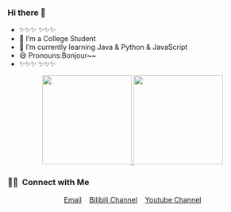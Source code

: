 ### Hi there 👋

<!--
**h03147/h03147** is a ✨ _special_ ✨ repository because its `README.md` (this file) appears on your GitHub profile.

Here are some ideas to get you started:

- 🔭 I’m currently working on ...
- 🌱 I’m currently learning ...
- 👯 I’m looking to collaborate on ...
- 🤔 I’m looking for help with ...
- 💬 Ask me about ...
- 📫 How to reach me: ...
- 😄 Pronouns: ...
- ⚡ Fun fact: ...
-->
- ✨✨✨ ✨✨✨
- 👷 I’m a College Student
- 🌱 I’m currently learning Java & Python & JavaScript
- 😄 Pronouns:Bonjour~~
- ✨✨✨ ✨✨✨  



<p align="center">
<a href="https://github.com/h03147">
  <img height="180em" src="https://github-readme-stats-eight-theta.vercel.app/api?username=h03147&show_icons=true&theme=moltack&include_all_commits=true&count_private=true"/>
  <img height="180em" src="https://github-readme-stats-eight-theta.vercel.app/api/top-langs/?username=h03147&layout=compact&langs_count=8&theme=solarized-light"/>
</a>
</p>

### 🤝🏻 &nbsp;Connect with Me

<p align="center">
  <a href="https://www.youtube.com/channel/UCwZKPR5hBDJVop20KzMlmfA/about">Email</a>
  &nbsp;&nbsp;
  <a href="https://space.bilibili.com/299633080">Bilibili Channel</a>
  &nbsp;&nbsp;
  <a href="https://www.youtube.com/channel/UCwZKPR5hBDJVop20KzMlmfA">Youtube Channel</a>

</p>
